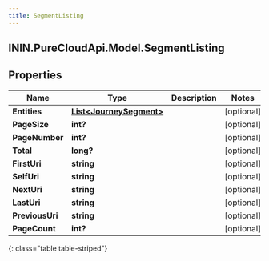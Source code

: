 ```yaml
---
title: SegmentListing
---
```

## ININ.PureCloudApi.Model.SegmentListing

## Properties

|Name | Type | Description | Notes|
|------------ | ------------- | ------------- | -------------|
| **Entities** | [**List&lt;JourneySegment&gt;**](JourneySegment.html) |  | [optional] |
| **PageSize** | **int?** |  | [optional] |
| **PageNumber** | **int?** |  | [optional] |
| **Total** | **long?** |  | [optional] |
| **FirstUri** | **string** |  | [optional] |
| **SelfUri** | **string** |  | [optional] |
| **NextUri** | **string** |  | [optional] |
| **LastUri** | **string** |  | [optional] |
| **PreviousUri** | **string** |  | [optional] |
| **PageCount** | **int?** |  | [optional] |
{: class="table table-striped"}


